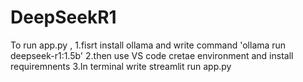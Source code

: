 # DeepSeekR1

To run app.py ,
  1.fisrt install ollama and write command  'ollama run deepseek-r1:1.5b' 
  2.then use VS code cretae environment and install requiremnents 
  3.In terminal write streamlit run app.py

